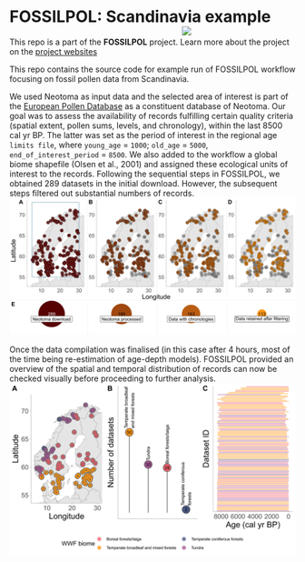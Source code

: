 # FOSSILPOL: Scandinavia example<img src="https://hope-uib-bio.github.io/FOSSILPOL-website/figures/Logo%20FOSSILPOL%20big%20-%20600ppi.png" align="right" width="200" />

This repo is a part of the **FOSSILPOL** project. Learn more about the project on the [project websites](https://hope-uib-bio.github.io/FOSSILPOL-website/)

This repo contains the source code for example run of FOSSILPOL workflow focusing on fossil pollen data from Scandinavia.

We used Neotoma as input data and the selected area of interest is part of the [European Pollen Database](http://www.europeanpollendatabase.net/) as a constituent database of Neotoma. Our goal was to assess the availability of records fulfilling certain quality criteria (spatial extent, pollen sums, levels, and chronology), within the last 8500 cal yr BP. The latter was set as the period of interest in the regional age `limits file`, where `young_age` = `1000`; `old_age` = `5000`, `end_of_interest_period` = `8500`. We also added to the workflow a global biome shapefile (Olsen et al., 2001) and assigned these ecological units of interest to the records. Following the sequential steps in FOSSILPOL, we obtained 289 datasets in the initial download. However, the subsequent steps filtered out substantial numbers of records.
![Data filtering](Outputs/Figures/Supplementary/Data_filtering-manual_edit.png)

Once the data compilation was finalised (in this case after 4 hours, most of the time being re-estimation of age-depth models). FOSSILPOL provided an overview of the spatial and temporal distribution of records can now be checked visually before proceeding to further analysis.
![graphical summary](Outputs/Meta_and_references/graphical_summary_2023-01-22_manual_edit.png)
